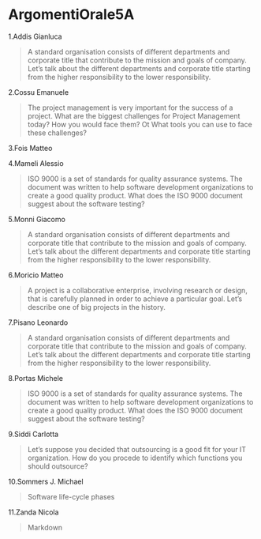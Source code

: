 # ArgomentiOrale5A

1.Addis Gianluca 
 > A standard organisation consists of different departments and corporate title that contribute to the mission and goals of company.
Let’s talk about the different departments and corporate title starting from the higher responsibility to the lower responsibility.

2.Cossu Emanuele
 > The project management is very important for the success of a project. What are the biggest challenges for Project Management today? How you would face them? Ot What tools you can use to face these challenges?
 
3.Fois Matteo

4.Mameli Alessio
 > ISO 9000 is a set of standards for quality assurance systems. The document was written to help software development organizations to create a good quality product. What does the ISO 9000 document suggest about the software testing?

5.Monni Giacomo
 > A standard organisation consists of different departments and corporate title that contribute to the mission and goals of company. Let’s talk about the different departments and corporate title starting from the higher responsibility to the lower responsibility.

6.Moricio Matteo
 > A project is a collaborative enterprise, involving research or design, that is carefully planned in order to achieve a particular goal. Let’s describe one of big projects in the history.
 
7.Pisano Leonardo
 > A standard organisation consists of different departments and corporate title that contribute to the mission and goals of company.
Let’s talk about the different departments and corporate title starting from the higher responsibility to the lower responsibility.

8.Portas Michele
 > ISO 9000 is a set of standards for quality assurance systems. The document was written to help software development organizations to    create a good quality product. What does the ISO 9000 document suggest about the software testing?
 
9.Siddi Carlotta
 > Let’s suppose you decided that outsourcing is a good fit for your IT organization. How do you procede to identify which functions you should outsource?

10.Sommers J. Michael
 > Software life-cycle phases
 
11.Zanda Nicola
 > Markdown
